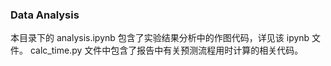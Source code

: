 ### Data Analysis

本目录下的 analysis.ipynb 包含了实验结果分析中的作图代码，详见该 ipynb 文件。
calc_time.py 文件中包含了报告中有关预测流程用时计算的相关代码。